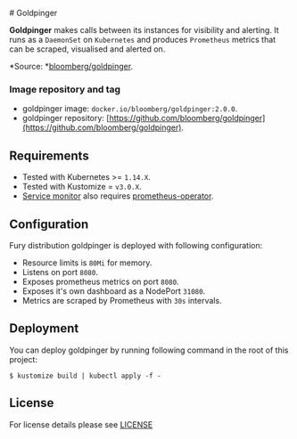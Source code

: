 # Goldpinger

**Goldpinger** makes calls between its instances for visibility and alerting. It runs as a `DaemonSet` on `Kubernetes` 
and produces `Prometheus` metrics that can be scraped, visualised and alerted on.

*Source: *[bloomberg/goldpinger](https://github.com/bloomberg/goldpinger/tree/2.0.0).

### Image repository and tag

- goldpinger image: `docker.io/bloomberg/goldpinger:2.0.0`.
- goldpinger repository: [https://github.com/bloomberg/goldpinger](https://github.com/bloomberg/goldpinger).

## Requirements

- Tested with Kubernetes >= `1.14.X`.
- Tested with Kustomize = `v3.0.X`.
- [Service monitor](sm.yml) also requires [prometheus-operator](../prometheus-operator).

## Configuration

Fury distribution goldpinger is deployed with following configuration:
- Resource limits is `80Mi` for memory.
- Listens on port `8080`.
- Exposes prometheus metrics on port `8080`.
- Exposes it's own dashboard as a NodePort `31080`.
- Metrics are scraped by Prometheus with `30s` intervals.

## Deployment

You can deploy goldpinger by running following command in the root of this project:

```shell
$ kustomize build | kubectl apply -f -
```

## License

For license details please see [LICENSE](./../../LICENSE)
